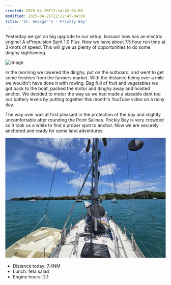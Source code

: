 ```yaml
---
created: 2025-04-26T12:14:43-04:00
modified: 2025-04-26T12:22:47-04:00
title: 'St. George''s - Prickly Bay'
---
```


Yesterday we got an big upgrade to our setup. Isosaari now has an electric engine! A ePropulsion Sprit 1.0 Plus.  Now we have about 7.5 hour run time at 3 knots of speed. This will give us plenty of opportunities to do some dinghy sightseeing.

![Image](../2025/8351d4e253957590a75366193706a38d.jpg) 

In the morning we lowered the dinghy, put on the outboard, and went to get some freshies from the farmers market. With the distance being over a mile we wouldn't have done it with rowing. Bag full of fruit and vegetables we got back to the boat, packed the motor and dinghy away and hoisted anchor. We decided to motor the way as we had made a sizeable dent too our battery levels by putting together this month's YouTube video on a rainy day.

The way over was at first pleasant in the protection of the bay and slightly uncomfortable after rounding the Point Salines. Prickly Bay is very crowded so it took us a while to find a proper spot to anchor. Now we are securely anchored and ready for some land adventures.

![Image](../2025/5e271f791dcb3a7ba8994bcdb12b36b2.jpg) 

* Distance today: 7.4NM
* Lunch: feta salad
* Engine hours: 2.1
